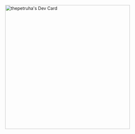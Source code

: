 <a href="https://app.daily.dev/thepetruha"><img src="https://api.daily.dev/devcards/cea95f7d83f943689063dc9fd7cd1e25.png?r=uya" width="400" alt="thepetruha's Dev Card"/></a>
